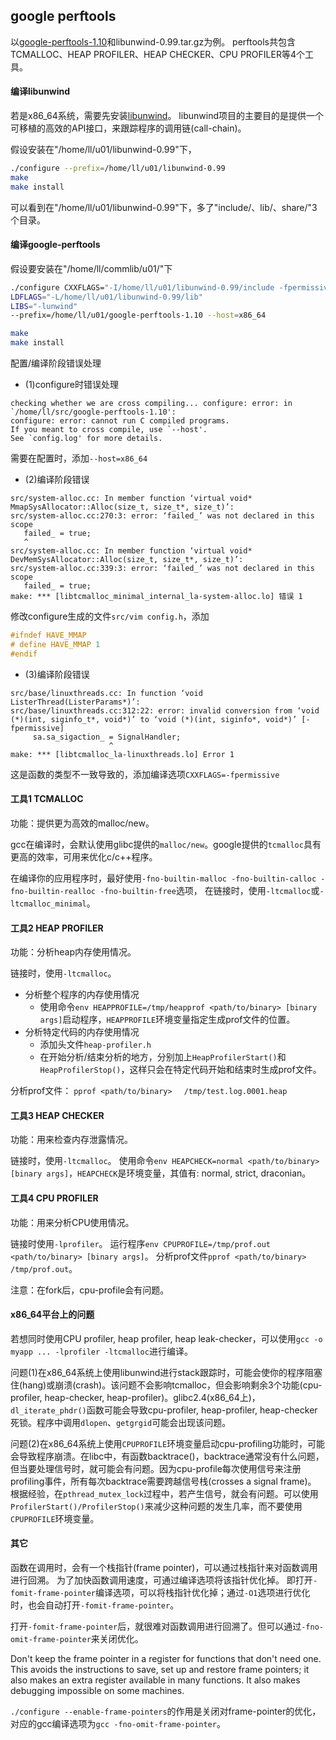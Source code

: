 ## google perftools

以[google-perftools-1.10](https://github.com/justscu/BL/tree/master/src/google-perftools-1.10)和libunwind-0.99.tar.gz为例。
perftools共包含TCMALLOC、HEAP PROFILER、HEAP CHECKER、CPU PROFILER等4个工具。

#### 编译libunwind
若是x86_64系统，需要先安装[libunwind](http://www.nongnu.org/libunwind/)。
libunwind项目的主要目的是提供一个可移植的高效的API接口，来跟踪程序的调用链(call-chain)。

假设安装在"/home/ll/u01/libunwind-0.99"下，
```sh
./configure --prefix=/home/ll/u01/libunwind-0.99
make
make install
```
可以看到在"/home/ll/u01/libunwind-0.99"下，多了"include/、lib/、share/"3个目录。

#### 编译google-perftools
假设要安装在"/home/ll/commlib/u01/"下
```sh
./configure CXXFLAGS="-I/home/ll/u01/libunwind-0.99/include -fpermissive -g" 
LDFLAGS="-L/home/ll/u01/libunwind-0.99/lib" 
LIBS="-lunwind" 
--prefix=/home/ll/u01/google-perftools-1.10 --host=x86_64

make
make install
```
配置/编译阶段错误处理
*	(1)configure时错误处理
```
checking whether we are cross compiling... configure: error: in `/home/ll/src/google-perftools-1.10':
configure: error: cannot run C compiled programs.
If you meant to cross compile, use `--host'.
See `config.log' for more details.
```
需要在配置时，添加`--host=x86_64`

*	(2)编译阶段错误
```
src/system-alloc.cc: In member function ‘virtual void* MmapSysAllocator::Alloc(size_t, size_t*, size_t)’:
src/system-alloc.cc:270:3: error: ‘failed_’ was not declared in this scope
   failed_ = true;
   ^
src/system-alloc.cc: In member function ‘virtual void* DevMemSysAllocator::Alloc(size_t, size_t*, size_t)’:
src/system-alloc.cc:339:3: error: ‘failed_’ was not declared in this scope
   failed_ = true;
make: *** [libtcmalloc_minimal_internal_la-system-alloc.lo] 错误 1
```
修改configure生成的文件`src/vim config.h`，添加
```cpp
#ifndef HAVE_MMAP
# define HAVE_MMAP 1
#endif
```

*	(3)编译阶段错误
```
src/base/linuxthreads.cc: In function ‘void ListerThread(ListerParams*)’:
src/base/linuxthreads.cc:312:22: error: invalid conversion from ‘void (*)(int, siginfo_t*, void*)’ to ‘void (*)(int, siginfo*, void*)’ [-fpermissive]
     sa.sa_sigaction_ = SignalHandler;
                      ^
make: *** [libtcmalloc_la-linuxthreads.lo] Error 1
```
这是函数的类型不一致导致的，添加编译选项`CXXFLAGS=-fpermissive`


#### 工具1 TCMALLOC
功能：提供更为高效的malloc/new。

gcc在编译时，会默认使用glibc提供的`malloc/new`。google提供的`tcmalloc`具有更高的效率，可用来优化c/c++程序。

在编译你的应用程序时，最好使用`-fno-builtin-malloc -fno-builtin-calloc -fno-builtin-realloc -fno-builtin-free`选项，
在链接时，使用`-ltcmalloc`或`-ltcmalloc_minimal`。

#### 工具2 HEAP PROFILER
功能：分析heap内存使用情况。

链接时，使用`-ltcmalloc`。

*	分析整个程序的内存使用情况
	*	使用命令`env HEAPPROFILE=/tmp/heapprof <path/to/binary> [binary args]`启动程序，`HEAPPROFILE`环境变量指定生成prof文件的位置。
* 分析特定代码的内存使用情况
	*	添加头文件`heap-profiler.h`
	*	在开始分析/结束分析的地方，分别加上`HeapProfilerStart()`和`HeapProfilerStop()`，这样只会在特定代码开始和结束时生成prof文件。

分析prof文件：
`pprof <path/to/binary>　 /tmp/test.log.0001.heap`

#### 工具3 HEAP CHECKER
功能：用来检查内存泄露情况。

链接时，使用`-ltcmalloc`。
使用命令`env HEAPCHECK=normal <path/to/binary> [binary args]`，`HEAPCHECK`是环境变量，其值有: normal, strict, draconian。

#### 工具4 CPU PROFILER
功能：用来分析CPU使用情况。

链接时使用`-lprofiler`。
运行程序`env CPUPROFILE=/tmp/prof.out <path/to/binary> [binary args]`。
分析prof文件`pprof <path/to/binary> /tmp/prof.out`。

注意：在fork后，cpu-profile会有问题。

#### x86_64平台上的问题
若想同时使用CPU profiler, heap profiler, heap leak-checker，可以使用`gcc -o myapp ... -lprofiler -ltcmalloc`进行编译。

问题(1)在x86_64系统上使用libunwind进行stack跟踪时，可能会使你的程序阻塞住(hang)或崩溃(crash)。该问题不会影响tcmalloc，但会影响剩余3个功能(cpu-profiler, heap-checker, heap-profiler)。glibc2.4(x86_64上)，`dl_iterate_phdr()`函数可能会导致cpu-profiler, heap-profiler, heap-checker死锁。程序中调用`dlopen`、`getgrgid`可能会出现该问题。

问题(2)在x86_64系统上使用`CPUPROFILE`环境变量启动cpu-profiling功能时，可能会导致程序崩溃。在libc中，有函数backtrace()，backtrace通常没有什么问题，但当要处理信号时，就可能会有问题。因为cpu-profile每次使用信号来注册profiling事件，所有每次backtrace需要跨越信号栈(crosses a signal frame)。
根据经验，在`pthread_mutex_lock`过程中，若产生信号，就会有问题。可以使用`ProfilerStart()/ProfilerStop()`来减少这种问题的发生几率，而不要使用`CPUPROFILE`环境变量。

#### 其它
函数在调用时，会有一个栈指针(frame pointer)，可以通过栈指针来对函数调用进行回溯。
为了加快函数调用速度，可通过编译选项将该指针优化掉。
即打开`-fomit-frame-pointer`编译选项，可以将栈指针优化掉；通过`-O1`选项进行优化时，也会自动打开`-fomit-frame-pointer`。

打开`-fomit-frame-pointer`后，就很难对函数调用进行回溯了。但可以通过`-fno-omit-frame-pointer`来关闭优化。

Don\'t keep the frame pointer in a register for functions that don\'t need one. This avoids the instructions to save, set up and restore frame pointers; it also makes an extra register available in many functions. It also makes debugging impossible on some machines.

`./configure --enable-frame-pointers`的作用是关闭对frame-pointer的优化，对应的gcc编译选项为`gcc -fno-omit-frame-pointer`。
